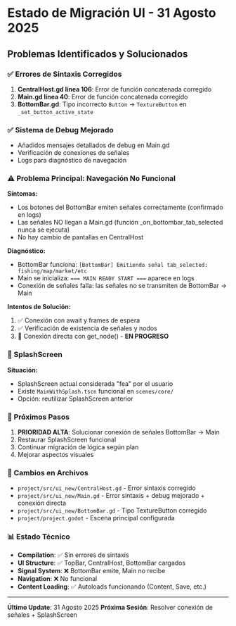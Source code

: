 # Estado de Migración UI - 31 Agosto 2025

## Problemas Identificados y Solucionados

### ✅ Errores de Sintaxis Corregidos
1. **CentralHost.gd línea 106**: Error de función concatenada corregido
2. **Main.gd línea 40**: Error de función concatenada corregido
3. **BottomBar.gd**: Tipo incorrecto `Button` → `TextureButton` en `_set_button_active_state`

### ✅ Sistema de Debug Mejorado
- Añadidos mensajes detallados de debug en Main.gd
- Verificación de conexiones de señales
- Logs para diagnóstico de navegación

### ⚠️ Problema Principal: Navegación No Funcional
**Síntomas:**
- Los botones del BottomBar emiten señales correctamente (confirmado en logs)
- Las señales NO llegan a Main.gd (función _on_bottombar_tab_selected nunca se ejecuta)
- No hay cambio de pantallas en CentralHost

**Diagnóstico:**
- BottomBar funciona: `[BottomBar] Emitiendo señal tab_selected: fishing/map/market/etc`
- Main se inicializa: `=== MAIN READY START ===` aparece en logs
- Conexión de señales falla: las señales no se transmiten de BottomBar → Main

**Intentos de Solución:**
1. ✅ Conexión con await y frames de espera
2. ✅ Verificación de existencia de señales y nodos
3. 🔄 Conexión directa con get_node() - **EN PROGRESO**

### 📝 SplashScreen
**Situación:**
- SplashScreen actual considerada "fea" por el usuario
- Existe `MainWithSplash.tscn` funcional en `scenes/core/`
- Opción: reutilizar SplashScreen anterior

### 🎯 Próximos Pasos
1. **PRIORIDAD ALTA**: Solucionar conexión de señales BottomBar → Main
2. Restaurar SplashScreen funcional
3. Continuar migración de lógica según plan
4. Mejorar aspectos visuales

### 🔧 Cambios en Archivos
- `project/src/ui_new/CentralHost.gd` - Error sintaxis corregido
- `project/src/ui_new/Main.gd` - Error sintaxis + debug mejorado + conexión directa
- `project/src/ui_new/BottomBar.gd` - Tipo TextureButton corregido
- `project/project.godot` - Escena principal configurada

### 📊 Estado Técnico
- **Compilation**: ✅ Sin errores de sintaxis
- **UI Structure**: ✅ TopBar, CentralHost, BottomBar cargados
- **Signal System**: ❌ BottomBar emite, Main no recibe
- **Navigation**: ❌ No funcional
- **Content Loading**: ✅ Autoloads funcionando (Content, Save, etc.)

---
**Último Update**: 31 Agosto 2025
**Próxima Sesión**: Resolver conexión de señales + SplashScreen

